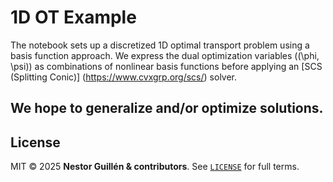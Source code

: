 # 1D OT Example 
The notebook sets up  a discretized 1D optimal transport problem using a basis function approach.  We express the dual optimization variables (\(\phi, \psi\)) as combinations of nonlinear basis functions before applying an [SCS (Splitting Conic)] (https://www.cvxgrp.org/scs/) solver.   

We hope to generalize and/or optimize solutions.  
---


## License <a id="license"></a>

MIT © 2025 **Nestor Guillén & contributors**.
See [`LICENSE`](LICENSE) for full terms.
